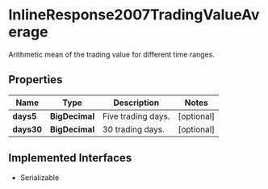 

# InlineResponse2007TradingValueAverage

Arithmetic mean of the trading value for different time ranges.

## Properties

Name | Type | Description | Notes
------------ | ------------- | ------------- | -------------
**days5** | **BigDecimal** | Five trading days. |  [optional]
**days30** | **BigDecimal** | 30 trading days. |  [optional]


## Implemented Interfaces

* Serializable


